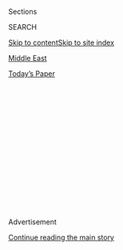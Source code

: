 <div id="app">

<div>

<div>

<div>

<div class="NYTAppHideMasthead css-1q2w90k e1suatyy0">

<div class="section css-ui9rw0 e1suatyy2">

<div class="css-eph4ug er09x8g0">

<div class="css-6n7j50">

</div>

<span class="css-1dv1kvn">Sections</span>

<div class="css-10488qs">

<span class="css-1dv1kvn">SEARCH</span>

</div>

[Skip to content](#site-content)[Skip to site index](#site-index)

</div>

<div id="masthead-section-label" class="css-1wr3we4 eaxe0e00">

[Middle
East](https://www.nytimes.com/section/world/middleeast)

</div>

<div class="css-10698na e1huz5gh0">

</div>

</div>

<div id="masthead-bar-one" class="section hasLinks css-15hmgas e1csuq9d3">

<div class="css-uqyvli e1csuq9d0">

</div>

<div class="css-1uqjmks e1csuq9d1">

</div>

<div class="css-9e9ivx">

[](https://myaccount.nytimes.com/auth/login?response_type=cookie&client_id=vi)

</div>

<div class="css-1bvtpon e1csuq9d2">

[Today’s
Paper](https://www.nytimes.com/section/todayspaper)

</div>

</div>

</div>

</div>

<div data-aria-hidden="false">

<div id="site-content" data-role="main">

<div>

<div class="css-1aor85t" style="opacity:0.000000001;z-index:-1;visibility:hidden">

<div class="css-1hqnpie">

<div class="css-epjblv">

<span class="css-17xtcya">[Middle
East](/section/world/middleeast)</span><span class="css-x15j1o">|</span><span class="css-fwqvlz">Deal
Reached on Iran Nuclear Program; Limits on Fuel Would Lessen With
Time</span>

</div>

<div class="css-k008qs">

<div class="css-1iwv8en">

<span class="css-18z7m18"></span>

<div>

</div>

</div>

<span class="css-1n6z4y">https://nyti.ms/1MqGGm1</span>

<div class="css-1705lsu">

<div class="css-4xjgmj">

<div class="css-4skfbu" data-role="toolbar" data-aria-label="Social Media Share buttons, Save button, and Comments Panel with current comment count" data-testid="share-tools">

  - 
  - 
  - 
  - 
    
    <div class="css-6n7j50">
    
    </div>

  - 
  - 

</div>

</div>

</div>

</div>

</div>

</div>

<div class="css-13pd83m">

</div>

<div id="top-wrapper" class="css-1sy8kpn">

<div id="top-slug" class="css-l9onyx">

Advertisement

</div>

[Continue reading the main
story](#after-top)

<div class="ad top-wrapper" style="text-align:center;height:100%;display:block;min-height:250px">

<div id="top" class="place-ad" data-position="top" data-size-key="top">

</div>

</div>

<div id="after-top">

</div>

</div>

<div id="sponsor-wrapper" class="css-1hyfx7x">

<div id="sponsor-slug" class="css-19vbshk">

Supported by

</div>

[Continue reading the main
story](#after-sponsor)

<div id="sponsor" class="ad sponsor-wrapper" style="text-align:center;height:100%;display:block">

</div>

<div id="after-sponsor">

</div>

</div>

<div class="css-1vkm6nb ehdk2mb0">

# Deal Reached on Iran Nuclear Program; Limits on Fuel Would Lessen With Time

</div>

![<span class="css-16f3y1r e13ogyst0">The president spoke on Tuesday
about the agreement between Iran and world powers, saying it was a
“comprehensive long-term deal with Iran that prevents it from
obtaining a nuclear
weapon.”</span><span class="css-cch8ym"><span class="css-1dv1kvn">Credit</span><span class="css-cnj6d5 e1z0qqy90" itemprop="copyrightHolder"><span class="css-1ly73wi e1tej78p0">Credit...</span><span>Pool
photo by Andrew
Harnik</span></span></span>](https://static01.nyt.com/images/2015/07/14/multimedia/obama-iran-nuke-deal/obama-iran-nuke-deal-videoSixteenByNine1050-v2.jpg)

<div class="css-xt80pu e12qa4dv0">

<div class="css-18e8msd">

<div class="css-vp77d3 epjyd6m0">

<div class="css-1baulvz">

By [<span class="css-1baulvz" itemprop="name">Michael R.
Gordon</span>](https://www.nytimes.com/by/michael-r-gordon) and
[<span class="css-1baulvz last-byline" itemprop="name">David E.
Sanger</span>](https://www.nytimes.com/by/david-e-sanger)

</div>

</div>

  - July 14,
    2015

  - 
    
    <div class="css-4xjgmj">
    
    <div class="css-d8bdto" data-role="toolbar" data-aria-label="Social Media Share buttons, Save button, and Comments Panel with current comment count" data-testid="share-tools">
    
      - 
      - 
      - 
      - 
        
        <div class="css-6n7j50">
        
        </div>
    
      - 
      - 
    
    </div>
    
    </div>

</div>

</div>

<div class="section meteredContent css-1r7ky0e" name="articleBody" itemprop="articleBody">

<div class="css-1fanzo5 StoryBodyCompanionColumn">

<div class="css-53u6y8">

VIENNA —
[Iran](http://topics.nytimes.com/top/news/international/countriesandterritories/iran/index.html?inline=nyt-geo "More news and information about Iran.")
and a group of six nations led by the United States reached a historic
accord on Tuesday to significantly limit Tehran’s nuclear ability for
more than a decade in return for lifting international oil and financial
sanctions.

The deal culminates 20 months of negotiations on an agreement that
President Obama had long sought as the biggest diplomatic achievement of
his presidency. Whether it portends a new relationship between the
United States and Iran — after decades of coups, hostage-taking,
terrorism and sanctions — remains a bigger question.

Mr. Obama, in an early morning appearance at the White House that was
broadcast live in Iran, began what promised to be an arduous effort to
sell the deal to Congress and the American public, saying the agreement
is “not built on trust — it is built on
verification.”

</div>

</div>

<div class="css-1sngw6j">

[](https://www.nytimes.com/interactive/2015/03/31/world/middleeast/simple-guide-nuclear-talks-iran-us.html)

<div class="css-1eoytci">

![](https://static01.nyt.com/images/2015/03/31/world/middleeast/simple-guide-nuclear-talks-iran-us-1427818203771/simple-guide-nuclear-talks-iran-us-1427818203771-videoLarge.jpg)

</div>

<div class="css-1rha1bf">

## The Iran Nuclear Deal – A Simple Guide

A guide to help you navigate the deal between global powers and Tehran.

</div>

</div>

<div class="css-1fanzo5 StoryBodyCompanionColumn">

<div class="css-53u6y8">

He made it abundantly clear he would fight to preserve the deal from
critics in Congress who are beginning a 60-day review, declaring, “I
will veto any legislation that prevents the successful implementation of
this deal.”

</div>

</div>

<div class="css-1fanzo5 StoryBodyCompanionColumn">

<div class="css-53u6y8">

Almost as soon as the agreement was announced, to cheers in Vienna and
on the streets of Tehran, its harshest critics said it would ultimately
empower Iran rather than limit its capability. Israel’s prime minister,
Benjamin Netanyahu, called it a “historic mistake” that would create a
“terrorist nuclear superpower.”

A review of the 109-page text of the agreement, which includes five
annexes, showed that the United States preserved — and in some cases
extended — the nuclear restrictions it sketched out with Iran in early
April in Lausanne, Switzerland.

Yet, it left open areas that are sure to raise fierce objections in
Congress. It preserves Iran’s ability to produce as much nuclear fuel as
it wishes after year 15 of the agreement, and allows it to conduct
research on advanced centrifuges after the eighth year. Moreover, the
Iranians won the eventual lifting of an embargo on the import and export
of conventional arms and ballistic missiles — a step the departing
chairman of the Joint Chiefs of Staff, Gen. Martin E. Dempsey, [warned
about](http://www.nytimes.com/2015/07/11/world/middleeast/un-arms-ban-on-iran-remains-a-hurdle-to-nuclear-deal.html "Times article")
just last week.

</div>

</div>

<div class="css-79elbk" data-testid="photoviewer-wrapper">

<div class="css-z3e15g" data-testid="photoviewer-wrapper-hidden">

</div>

<div class="css-1a48zt4 ehw59r15" data-testid="photoviewer-children">

![<span class="css-16f3y1r e13ogyst0" data-aria-hidden="true">Secretary
of State John Kerry after a news conference on Iran nuclear talks in
Vienna.</span><span class="css-cnj6d5 e1z0qqy90" itemprop="copyrightHolder"><span class="css-1ly73wi e1tej78p0">Credit...</span><span>Carlos
Barria/Agence France-Presse — Getty
Images</span></span>](https://static01.nyt.com/images/2015/07/15/world/JP-IRAN/JP-IRAN-articleLarge.jpg?quality=75&auto=webp&disable=upscale)

</div>

</div>

<div class="css-1fanzo5 StoryBodyCompanionColumn">

<div class="css-53u6y8">

American officials said the core of the agreement, secured in 18
consecutive days of talks here, lies in the restrictions on the amount
of nuclear fuel that Iran can keep for the next 15 years. The current
stockpile of low enriched uranium will be reduced by 98 percent, most
likely by shipping much of it to Russia.

That limit, combined with a two-thirds reduction in the number of its
centrifuges, would extend to a year the amount of time it would take
Iran to make enough material for a single bomb should it abandon the
accord and race for a weapon — what officials call “breakout time.” By
comparison, analysts say Iran now has a breakout time of two to three
months.

But American officials also acknowledged that after the first decade,
the breakout time would begin to shrink. It was unclear how rapidly,
because Iran’s longer-term plans to expand its enrichment capability
will be kept confidential.

The concern that Iran’s breakout time could shrink sharply in the waning
years of the restrictions has already been a contentious issue in
Congress. Mr. Obama contributed to that in an interview with National
Public Radio in April, when he said that in “year 13, 14, 15” of the
agreement, the breakout time might shrink “almost down to zero,” as Iran
is expected to develop and use advanced centrifuges
then.

</div>

</div>

<div class="css-1sngw6j">

[](https://www.nytimes.com/interactive/2015/07/14/world/middleeast/iran-nuclear-deal-who-got-what-they-wanted.html)

<div class="css-1eoytci">

![](https://static01.nyt.com/images/2015/07/24/world/24iran-1/24iran-1-videoLarge.jpg)

</div>

<div class="css-1rha1bf">

## Who Got What They Wanted in the Iran Nuclear Deal

Here is a look at what Iran and the United States wanted, and what they
got.

</div>

</div>

<div class="css-1fanzo5 StoryBodyCompanionColumn">

<div class="css-53u6y8">

Pressed on that point, an American official who briefed reporters on
Tuesday said that Iran’s long-term plans to expand its enrichment
capability would be shared with the International Atomic Energy Agency
and other parties to the accord.

“It is going to be a gradual decline,” the official said. “At the end
of, say, 15 years, we are not going to know what that is.” But clearly
there are intelligence agency estimates, and one diplomat involved in
the talks said that internal estimates suggested Iran’s breakout time
could shrink to about five months in year 14 of the plan.

</div>

</div>

<div class="css-1fanzo5 StoryBodyCompanionColumn">

<div class="css-53u6y8">

Secretary of State [John
Kerry](http://topics.nytimes.com/top/reference/timestopics/people/k/john_kerry/index.html?inline=nyt-per "More articles about John Kerry."),
who led the negotiations for the United States in the final rounds,
sought in his remarks Tuesday to blunt criticism on this point. “Iran
will not produce or acquire highly enriched uranium” or plutonium for at
least 15 years, he said. Verification measures, he added, will “stay in
place permanently.”

He stressed that Tehran and the International Atomic Energy Agency had
“entered into an agreement to address all questions” about Iran’s past
actions within three months, and that completing this task was
“fundamental for sanctions
relief.”

</div>

</div>

<div class="css-1sngw6j">

[](https://www.nytimes.com/interactive/2015/07/14/world/middleeast/reactions-to-iran-nuclear-deal.html)

<div class="css-1eoytci">

![](https://static01.nyt.com/images/2015/07/14/world/middleeast/reactions-to-iran-nuclear-deal-1436886907449/reactions-to-iran-nuclear-deal-1436886907449-videoLarge.png)

</div>

<div class="css-1rha1bf">

## What Key Players Are Saying About the Iran Nuclear Deal

A guide to international reaction to the historic accord.

</div>

</div>

<div class="css-1fanzo5 StoryBodyCompanionColumn">

<div class="css-53u6y8">

Compared with many past efforts to slow a nation’s [nuclear
program](http://topics.nytimes.com/top/news/international/countriesandterritories/iran/nuclear_program/index.html?inline=nyt-classifier "Recent and archival news about Iran’s nuclear program.")
— including a deal struck with North Korea 20 years ago — this agreement
is remarkably specific. Nevertheless, some mysteries remain. For
example, it is not clear whether the inspectors would be able to
interview the scientists and engineers who were believed to have been at
the center of an effort by the Islamic Revolutionary Guard Corps to
design a weapon that Iran could manufacture in short order.

In building his argument for the deal, Mr. Obama stressed that the
accord was vastly preferable to the alternate scenario: no agreement and
an unbridled nuclear arms race in the Middle East. “Put simply, no deal
means a greater chance of more war in the Middle East,” he said. He said
his successors in the White House “will be in a far stronger position”
to restrain Iran for decades to come than they would be without the
pact.

In [an interview
Tuesday](http://www.nytimes.com/2015/07/15/opinion/thomas-friedman-obama-makes-his-case-on-iran-nuclear-deal.html?hp&action=click&pgtype=Homepage&module=b-lede-package-region&region=top-news&WT.nav=top-news "The interview.")
with Thomas L. Friedman, an Op-Ed columnist with The New York Times, Mr.
Obama also answered Mr. Netanyahu and other critics who, he said, would
prefer that the Iranians “don’t even have any nuclear capacity.” Mr.
Obama said, “But really, what that involves is eliminating the presence
of knowledge inside of Iran.” Since that is not realistic, the president
added, “The question is, Do we have the kind of inspection regime and
safeguards and international consensus whereby it’s not worth it for
them to do it? We have accomplished that.”

As news of a nuclear deal spread, Iranians reacted with a mix of
jubilation, cautious optimism and disbelief that decades of a seemingly
intractable conflict could be coming to an end.

</div>

</div>

![<span class="css-16f3y1r e13ogyst0">President Hassan Rouhani of Iran,
Secretary of State John Kerry and other world leaders spoke on Tuesday
after an agreement was reached with Iran on its nuclear
program.</span><span class="css-cch8ym"><span class="css-1dv1kvn">Credit</span><span class="css-cnj6d5 e1z0qqy90" itemprop="copyrightHolder"><span class="css-1ly73wi e1tej78p0">Credit...</span><span>Newsha
Tavakolian for The New York
Times</span></span></span>](https://static01.nyt.com/images/2015/07/15/world/middleeast/15Iran8-web/15Iran8-web-videoSixteenByNine1050.jpg)

<div class="css-1fanzo5 StoryBodyCompanionColumn">

<div class="css-53u6y8">

“Have they really reached a deal?” asked Masoud Derakhshani, a
93-year-old widower who had come down to the lobby of his apartment
building for his daily newspaper. Mr. Derakhshani remained cautious,
even incredulous. “I can’t believe it,” he said. “They will most
probably hit some last-minute snag.”

Across Tehran, many Iranians expressed hope for better economic times
after years in which crippling sanctions have severely depressed the
value of the national currency, the rial. That in turn caused inflation
and shortages of goods, including vital medicines, and forced Iranians
to carry fat wads of bank notes to pay for everyday items such as meat,
rice and beans.

“I am desperate to feed my three sons,” said Ali, 53, a cleaner. “This
deal should bring investment for jobs so they can start working for a
living.”

National dignity, a major demand of Iran’s leader, did not matter to
him, he said. “I really do not care if this is a victory for us or not,”
he said. “I want relations with the West. If we compromised, so be
it.”

</div>

</div>

<div class="css-79elbk" data-testid="photoviewer-wrapper">

<div class="css-z3e15g" data-testid="photoviewer-wrapper-hidden">

</div>

<div class="css-1a48zt4 ehw59r15" data-testid="photoviewer-children">

<div class="css-1xdhyk6 erfvjey0">

<span class="css-1ly73wi e1tej78p0">Image</span>

<div class="css-zjzyr8">

<div data-testid="lazyimage-container" style="height:257.77777777777777px">

</div>

</div>

</div>

<span class="css-16f3y1r e13ogyst0" data-aria-hidden="true">Delegates
from Iran and a group of six nations led by the United States in Vienna
on Tuesday after agreeing to an accord to significantly limit Tehran’s
nuclear
ability.</span><span class="css-cnj6d5 e1z0qqy90" itemprop="copyrightHolder"><span class="css-1ly73wi e1tej78p0">Credit...</span><span>Pool
photo by Carlos Barria</span></span>

</div>

</div>

<div class="css-1fanzo5 StoryBodyCompanionColumn">

<div class="css-53u6y8">

Iran’s president, Hassan Rouhani, who was elected in 2013 on a platform
of ridding the country of the sanctions, said that the Iranian people’s
“prayers have come true.”

</div>

</div>

<div class="css-1fanzo5 StoryBodyCompanionColumn">

<div class="css-53u6y8">

One of the last, and most contentious, issues was the question of
whether and how fast an arms embargo on conventional weapons and
missiles, imposed starting in 2006, would be lifted.

After days of haggling, Secretary of State Kerry and his Iranian
counterpart, Mohammad Javad Zarif, agreed that the missile restrictions
would remain for eight years and that a similar ban on the purchase and
sale of conventional weapons would be removed in five years.

Those bans would be removed even sooner if the International Atomic
Energy Agency reached a definitive conclusion that the Iranian nuclear
program is entirely peaceful, and that there was no evidence of cheating
on the accord or any activity to obtain weapons
covertly.

</div>

</div>

<div style="max-width:100%;margin:0 auto">

<div class="css-17dprlf" data-id="100000003798789" data-slug="iran-erdbrink-twitter-favorites" style="max-width:300px">

</div>

</div>

<div class="css-1fanzo5 StoryBodyCompanionColumn">

<div class="css-53u6y8">

The provisions on the arms embargo are expected to dominate the coming
debate in Congress on the accord.

Even before the deal was announced, critics expressed fears that Iran
would use some of the billions of dollars it will receive after
sanctions relief to build up its military power. Iranian officials,
however, have said that Iran should be treated like any other nation,
and not be subjected to an arms embargo if it meets the terms of a
nuclear deal.

Defending the outcome, Mr. Kerry told reporters here that China and
Russia had favored lifting the entire arms embargo immediately,
suggesting he had no choice but to try to strike a middle ground.

</div>

</div>

<div class="css-1fanzo5 StoryBodyCompanionColumn">

<div class="css-53u6y8">

Mr. Kerry appeared to secure another commitment that was not part of [a
preliminary
agreement](http://www.nytimes.com/2015/04/04/world/middleeast/an-iran-nuclear-deal-built-on-coffee-all-nighters-and-compromise.html)
negotiated in Lausanne. Iranian officials agreed here on a multiyear ban
on designing warheads and conducting tests, including with detonators
and nuclear triggers, that would contribute to the design and
manufacture of a nuclear weapon. Accusations that Tehran conducted that
kind of research in the past led to a standoff with inspectors.

Diplomats also came up with unusual procedure to “snap back” the
sanctions against Iran if an eight-member panel determines that Tehran
is violating the nuclear provisions. The members of the panel are
Britain, China, France, Germany, Russia, the United States, the European
Union and Iran itself. A majority vote is required, meaning that Russia,
China and Iran could not collectively block action.

With the announcement of the accord, Mr. Obama has now made major
strides toward fundamentally changing the American diplomatic
relationships with three nations:
[Cuba](http://www.nytimes.com/2014/12/18/world/americas/us-cuba-relations.html),
Iran and
[Myanmar](http://www.nytimes.com/2012/01/14/world/asia/united-states-resumes-diplomatic-relations-with-myanmar.html).
Of the three, Iran is the most strategically important, the only one
with a nuclear program, and it is still on the State Department’s [list
of state sponsors of
terrorism](http://www.state.gov/j/ct/list/c14151.htm).

While the agreement faces heavy opposition from Republicans in Congress,
and even some Democrats, Mr. Obama’s chances of prevailing are
considered high. Even if the accord is voted down by one or both houses,
he could veto that action, and he is likely to have the votes he would
need to override the veto. But he has told aides that for an accord as
important as this one — which he hopes will usher in a virtual truce
with a country that has been a major American adversary for 35 years —
he wants a congressional endorsement.

\[*[On June 17, 2019. Iran announced that it would soon exceed the
limits on the nuclear fuel it is permitted to possess under the
landmark 2015 nuclear
deal.](https://www.nytimes.com/2019/06/17/world/middleeast/iran-nuclear-deal-compliance.html)*\]

Mr. Obama will also have to manage the breach with Mr. Netanyahu and the
leaders of Saudi Arabia and other Arab states who have warned against
the deal, saying the relief of sanctions will ultimately empower the
Iranians throughout the Middle East.

</div>

</div>

</div>

<div>

</div>

<div>

</div>

<div>

</div>

<div>

<div id="bottom-wrapper" class="css-1ede5it">

<div id="bottom-slug" class="css-l9onyx">

Advertisement

</div>

[Continue reading the main
story](#after-bottom)

<div id="bottom" class="ad bottom-wrapper" style="text-align:center;height:100%;display:block;min-height:90px">

</div>

<div id="after-bottom">

</div>

</div>

</div>

</div>

</div>

## Site Index

<div>

</div>

## Site Information Navigation

  - [© <span>2020</span> <span>The New York Times
    Company</span>](https://help.nytimes.com/hc/en-us/articles/115014792127-Copyright-notice)

<!-- end list -->

  - [NYTCo](https://www.nytco.com/)
  - [Contact
    Us](https://help.nytimes.com/hc/en-us/articles/115015385887-Contact-Us)
  - [Work with us](https://www.nytco.com/careers/)
  - [Advertise](https://nytmediakit.com/)
  - [T Brand Studio](http://www.tbrandstudio.com/)
  - [Your Ad
    Choices](https://www.nytimes.com/privacy/cookie-policy#how-do-i-manage-trackers)
  - [Privacy](https://www.nytimes.com/privacy)
  - [Terms of
    Service](https://help.nytimes.com/hc/en-us/articles/115014893428-Terms-of-service)
  - [Terms of
    Sale](https://help.nytimes.com/hc/en-us/articles/115014893968-Terms-of-sale)
  - [Site
    Map](https://spiderbites.nytimes.com)
  - [Help](https://help.nytimes.com/hc/en-us)
  - [Subscriptions](https://www.nytimes.com/subscription?campaignId=37WXW)

</div>

</div>

</div>

</div>
